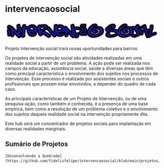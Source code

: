 # intervencaosocial

![alt text](https://github.com/fidelisfelipe/intervencaosocial/blob/main/assets/intervencao_logo.png?raw=true)

Projeto Intervenção social trará novas oportunidades para bairros 

Os projetos de intervenção social são atividades realizadas em uma realidade social a partir de um problema. 
A ação pode ser realizada nos campos da educação, assistência social, saúde e diversas áreas que têm como principal característica
o envolvimento dos sujeitos nos processos de intervenção. 
Esse processo é realizado por assistentes sociais e outros profissionais que possam estar envolvidos, a depender do quadro de cada caso.

As principais características de um Projeto de Intervenção, ou de uma pesquisa-ação, como também é conhecida, é a presença de uma base empírica, 
bem como a resolução de um problema coletivo e o envolvimento dos sujeitos daquela realidade social na intervenção propriamente dita.

Este hub será um concentrador de projetos sociais para implantação em diversas realidades marginais.

## Sumário de Projetos

	[Desenvolvendo a Quebrada](https://github.com/fidelisfelipe/intervencaosocial/blob/main/projetos/desenvolvendo_a_quebrada/README.md)

